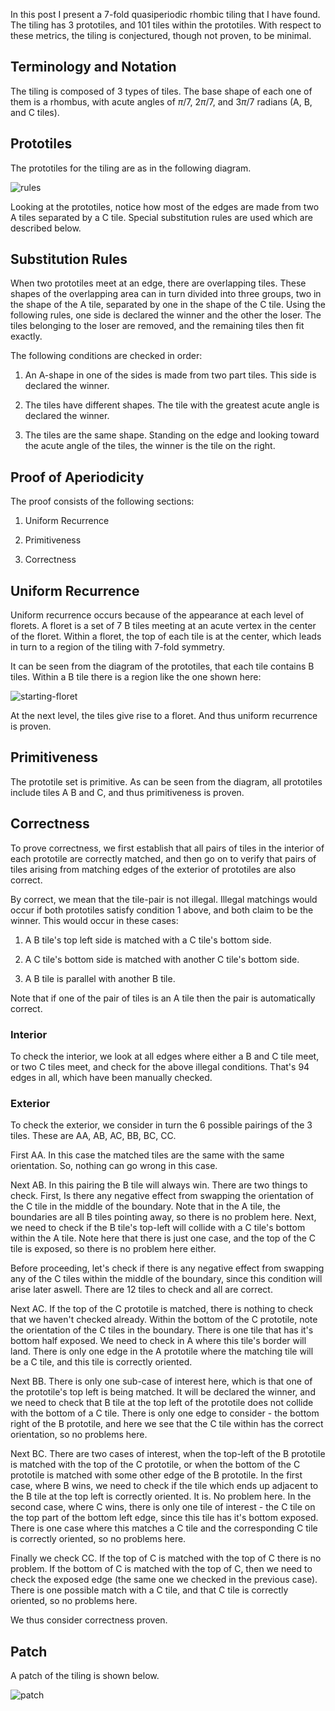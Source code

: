 In this post I present a $7$-fold quasiperiodic rhombic tiling that I have found. The tiling has $3$ prototiles, and $101$ tiles within the prototiles. With respect to these metrics, the tiling is conjectured, though not proven, to be minimal.

## Terminology and Notation
The tiling is composed of $3$ types of tiles. The base shape of each
one of them is a rhombus, with acute angles of $π/7$, $2π/7$, and $3π/7$ radians (A, B, and C tiles).

## Prototiles

The prototiles for the tiling are as in the following diagram.

![rules](/assets/images/2025-1-9/rules.png "rules")

Looking at the prototiles, notice how most of the edges are made from two A tiles separated by a C tile. Special substitution rules are used which are described below.


## Substitution Rules

When two prototiles meet at an edge, there are overlapping tiles. These shapes of the overlapping area can in turn divided into three groups, two in the shape of the A tile, separated by one in the shape of the C tile. Using the following rules, one side is declared the winner and the other the loser. The tiles belonging to the loser are removed, and the remaining tiles then fit exactly.

The following conditions are checked in order:

1. An A-shape in one of the sides is made from two part tiles. This side is declared the winner.

2. The tiles have different shapes. The tile with the greatest acute angle is declared the winner. 

3. The tiles are the same shape. Standing on the edge and looking toward the acute angle of the tiles, the winner is the tile on the right.


## Proof of Aperiodicity

The proof consists of the following sections: 

1. Uniform Recurrence

2. Primitiveness

3. Correctness

## Uniform Recurrence

Uniform recurrence occurs because of the appearance at each level of florets. A floret is a set of $7$ B tiles meeting at an acute vertex in the center of the floret. Within a floret, the top of each tile is at the center, which leads in turn to a region of the tiling with $7$-fold symmetry.

It can be seen from the diagram of the prototiles, that each tile contains B tiles. Within a B tile there is a region like the one shown here: 

![starting-floret](/assets/images/2025-1-9/starting-floret.png "starting-floret")

At the next level, the tiles give rise to a floret. And thus uniform recurrence is proven.

## Primitiveness

The prototile set is primitive. As can be seen from the diagram, all prototiles include tiles A B and C, and thus primitiveness is proven.

## Correctness

To prove correctness, we first establish that all pairs of tiles in the interior of each prototile are correctly matched, and then go on to verify that pairs of tiles arising from matching edges of the exterior of prototiles are also correct. 

By correct, we mean that the tile-pair is not illegal. Illegal matchings would occur if both prototiles satisfy condition 1 above, and both claim to be the winner. This would occur in these cases: 

1. A B tile's top left side is matched with a C tile's bottom side.

2. A C tile's bottom side is matched with another C tile's bottom side.

3. A B tile is parallel with another B tile. 

Note that if one of the pair of tiles is an A tile then the pair is automatically correct.

### Interior

To check the interior, we look at all edges where either a B and C tile meet, or two C tiles meet, and check for the above illegal conditions. That's $94$ edges in all, which have been manually checked.

### Exterior

To check the exterior, we consider in turn the $6$ possible pairings of the $3$ tiles. These are AA, AB, AC, BB, BC, CC.

First AA. In this case the matched tiles are the same with the same orientation. So, nothing can go wrong in this case.

Next AB. In this pairing the B tile will always win. There are two things to check. First, Is there any negative effect from swapping the orientation of the C tile in the middle of the boundary. Note that in the A tile, the boundaries are all B tiles pointing away, so there is no problem here. Next, we need to check if the B tile's top-left will collide with a C tile's bottom within the A tile. Note here that there is just one case, and the top of the C tile is exposed, so there is no problem here either.

Before proceeding, let's check if there is any negative effect from swapping any of the C tiles within the middle of the boundary, since this condition will arise later aswell. There are $12$ tiles to check and all are correct.

Next AC. If the top of the C prototile is matched, there is nothing to check that we haven't checked already. Within the bottom of the C prototile, note the orientation of the C tiles in the boundary. There is one tile that has it's bottom half exposed. We need to check in A where this tile's border will land. There is only one edge in the A prototile where the matching tile will be a C tile, and this tile is correctly oriented.

Next BB. There is only one sub-case of interest here, which is that one of the prototile's top left is being matched. It will be declared the winner, and we need to check that B tile at the top left of the prototile does not collide with the bottom of a C tile. There is only one edge to consider - the bottom right of the B prototile, and here we see that the C tile within has the correct orientation, so no problems here.

Next BC. There are two cases of interest, when the top-left of the B prototile is matched with the top of the C prototile, or when the bottom of the C prototile is matched with some other edge of the B prototile. In the first case, where B wins, we need to check if the tile which ends up adjacent to the B tile at the top left is correctly oriented. It is. No problem here. In the second case, where C wins, there is only one tile of interest - the C tile on the top part of the bottom left edge, since this tile has it's bottom exposed. There is one case where this matches a C tile and the corresponding C tile is correctly oriented, so no problems here.

Finally we check CC. If the top of C is matched with the top of C there is no problem. If the bottom of C is matched with the top of C, then we need to check the exposed edge (the same one we checked in the previous case). There is one possible match with a C tile, and that C tile is correctly oriented, so no problems here.

We thus consider correctness proven.


## Patch

A patch of the tiling is shown below. 

![patch](/assets/images/2025-1-9/patch.png "patch")




